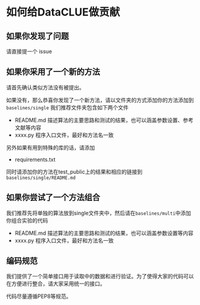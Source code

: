 # 如何给DataCLUE做贡献

## 如果你发现了问题
请直接提一个 issue

## 如果你采用了一个新的方法
请首先确认类似方法没有被提出。

如果没有，那么恭喜你发现了一个新方法，请以文件夹的方式添加你的方法添加到`baselines/single`
我们推荐文件夹包含如下两个文件
- README.md  描述算法的主要思路和测试的结果，也可以涵盖参数设置、参考文献等内容
- xxxx.py  程序入口文件，最好和方法名一致

另外如果有用到特殊的库的话，请添加
- requirements.txt 


同时请添加你的方法在test_public上的结果和相应的链接到`baselines/single/README.md`

## 如果你尝试了一个方法组合
我们推荐先将单独的算法放到single文件夹中，然后请在`baselines/multi`中添加你组合实验的代码
- README.md  描述算法的主要思路和测试的结果，也可以涵盖参数设置等内容
- xxxx.py  程序入口文件，最好和方法名一致

## 编码规范
我们提供了一个简单接口用于读取中的数据和进行验证。为了使得大家的代码可以在方便进行整合，请大家采用统一的接口。

代码尽量遵循PEP8等规范。


